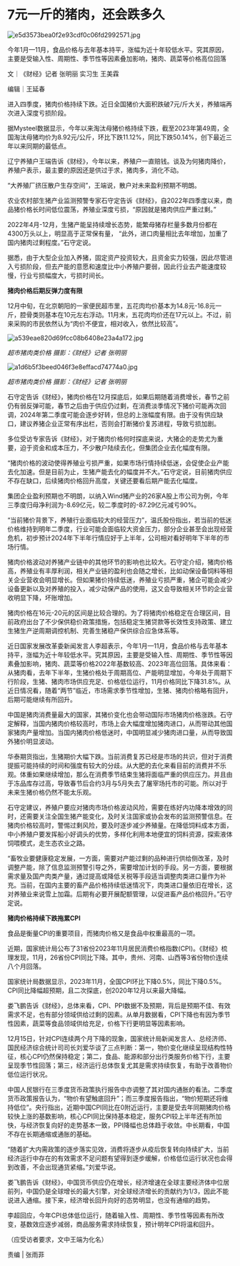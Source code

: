 # 7元一斤的猪肉，还会跌多久

![e5d3573bea0f2e93cdf0c06fd2992571.jpg](https://raw.githubusercontent.com/qqhsx/qqnews_image/main/7元一斤的猪肉，还会跌多久/e5d3573bea0f2e93cdf0c06fd2992571.jpg)

今年1月—11月，食品价格与去年基本持平，涨幅为近十年较低水平。究其原因，主要是受输入性、周期性、季节性等因素叠加影响，猪肉、蔬菜等价格高位回落

文｜《财经》记者 张明丽 实习生 王美霖

编辑｜王延春

进入四季度，猪肉价格持续下跌。近日全国猪价大面积跌破7元/斤大关，养殖端再次进入深度亏损阶段。

据Mysteel数据显示，今年以来淘汰母猪价格持续下跌，截至2023年第49周，全国淘汰母猪均价为8.92元/公斤，环比下跌11.12%，同比下跌50.14%，创下最近三年以来同期的最低点。

辽宁养殖户王端告诉《财经》，今年以来，养殖户一直赔钱。谈及为何猪肉降价，养殖户表示，最主要的原因还是供过于求，猪肉多，消化不动。

“大养殖厂挤压散户生存空间”，王端说，散户对未来盈利预期不明朗。

农业农村部生猪产业监测预警专家石守定告诉《财经》，自2022年四季度以来，商品猪价格长时间低位震荡，养殖业深度亏损，“原因就是猪肉供应严重过剩。”

2022年4月-12月，生猪产能呈持续增长态势，能繁母猪存栏量多数月份都在4300万头以上，明显高于正常保有量，
“此外，进口肉量相比去年增加，加重了国内猪肉过剩程度。”石守定说。

据悉，由于大型企业加入养猪，固定资产投资较大，且资金实力较强，因此尽管进入亏损阶段，但去产能的意愿和速度比中小养殖户要弱，因此行业去产能速度较慢，行业亏损幅度大，亏损时间长。

**猪肉价格后期反弹力度有限**

12月中旬，在北京朝阳的一家便民超市里，五花肉均价基本为14.8元-16.8元一斤，腔骨类则基本在10元左右浮动。11月末，五花肉均价还在17元以上。不过，前来采购的市民依然认为“肉价不便宜，相对收入，依然比较高”。

![a539eae820d69fcc08b6408e23a4a172.jpg](https://raw.githubusercontent.com/qqhsx/qqnews_image/main/7元一斤的猪肉，还会跌多久/a539eae820d69fcc08b6408e23a4a172.jpg)

_超市猪肉类价格 摄影：《财经》记者 张明丽_

![a1d6b5f3beed046f3e8effacd74774a0.jpg](https://raw.githubusercontent.com/qqhsx/qqnews_image/main/7元一斤的猪肉，还会跌多久/a1d6b5f3beed046f3e8effacd74774a0.jpg)

 _超市猪肉类价格 摄影：《财经》记者 张明丽_

石守定告诉《财经》，猪肉价格在12月探底后，如果后期随着消费增长，春节之前仍有弱反弹可能，春节之后由于供应仍过剩，在消费淡季情况下猪价可能再次回调，2024年第二季度可能会逐步好转，但总的上涨幅度有限。由于没有供应缺口，建议养猪企业正常有序出栏，否则会打断猪价复苏进程，导致亏损加剧。

多位受访专家告诉《财经》，对于猪肉价格何时探底来说，大猪企的走势尤为重要，迫于资金和成本压力，不少散户陆续去化，但集团企业去化幅度有限。

“猪肉价格的波动使得养殖业亏损严重，如果市场行情持续低迷，会促使企业产能去化加速。但是目前为止，生猪产能去化的幅度并不大。”石守定说，目前猪肉供应不存在缺口，后续猪肉价格回升高度，关键还要看后期产能去化幅度。

集团企业盈利预期也不明朗，以纳入Wind猪产业的26家A股上市公司为例，今年三季度归母净利润为-8.69亿元，较二季度时的-87.29亿元减亏90%。

“当前猪价背景下，养殖行业面临较大的经营压力”，温氏股份指出，若当前的低迷价格维持到明年二季度，行业可能会面临较大资金压力，部分企业甚至会出现经营危机，初步预计2024年下半年行情应好于上半年，公司相对看好明年下半年的市场行情。

猪肉价格波动对养猪产业链中的其他环节的影响也比较大。石守定介绍，猪肉价格高，养殖业有丰厚利润，相关产业链的盈利也会随之增长，比如动保设备饲料等相关企业营收会明显增长。但如果猪价持续低迷，养殖业亏损严重，猪企可能会减少设备更新以及对养殖的投入，减少动保产品的使用，这又会导致相关环节的企业营收明显下降，坏账增加。

猪肉价格在16元-20元的区间是比较合理的。为了将猪肉价格稳定在合理区间，目前政府出台了不少保供稳价政策措施，包括稳定生猪贷款等长效性支持政策、建立生猪生产逆周期调控机制、完善生猪稳产保供综合应急体系等。

近日国家发展改革委新闻发言人李超表示，今年1月—11月，食品价格与去年基本持平，涨幅为近十年较低水平。究其原因，主要是受输入性、周期性、季节性等因素叠加影响，猪肉、蔬菜等价格2022年基数较高、2023年高位回落。具体来看：从猪肉看，去年下半年，生猪价格处于周期高位、产能明显增加，今年处于周期下行阶段，生猪、猪肉市场供应充足、价格低位运行，11月价格同比下降31.8%。从近日情况看，随着“两节”临近，市场需求季节性增加，生猪、猪肉价格略有回升，后期可能继续有所回升。

中国是猪肉消费量最大的国家，其猪价变化也会带动国际市场猪肉价格涨跌。石守定解释，当国内猪肉价格较高时，市场上会大幅度增加猪肉进口，从而带动其他国家猪肉产量增加。当国内猪肉价格低迷时，中国明显减少猪肉进口量，从而导致国外猪价明显波动。

华泰期货指出，生猪期价大幅下跌。当前消费复苏已经是市场的共识，但对于消费提振可能持续的时间和强度有较大的分歧。从大肥的去化来看目前的消费并不乐观。体重如果继续增加，那么在消费季节结束生猪将面临严重的供应压力。并且由于冻品库存过高，导致春节后合约3月与5月失去了屠宰场托市的可能。所以对于未来生猪价格仍然不能太乐观。

石守定建议，养殖户要应对猪肉市场价格波动风险，需要在练好内功降本增效的同时，还需要关注全国生猪产能变化，及时关注国家或协会发布的监测预警信息。在猪肉价格较高时，警惕过剩风险，要及时逐步减少养殖量。在降低饲料成本方面，中小养殖户要发挥船小好调头的优势，多样化利用本地便宜的饲料资源，探索液体饲喂模式，走生态农业之路。

“畜牧业要健康稳定发展，一方面，需要对产能过剩的品种进行供给侧改革，及时调整产能，除了信息监测预警引导之外，需要增加计划的手段。另一方面，要根据需求量及国产肉类产量，通过提高或降低关税等手段适当调整肉类进口量作为补充。当前，在国内主要的畜产品价格持续低迷情况下，肉类进口量依旧在增长，这对养殖业来说雪上加霜。后期有必要开展配额管理，以促进畜产品价格回升。”石守定说。

**猪肉价格持续下跌拖累CPI**

食品是衡量CPI的重要项目，而猪肉价格又是食品中权重最高的一项。

近期，国家统计局公布了31省份2023年11月居民消费价格指数(CPI)。《财经》梳理发现，11月，26省份CPI同比下降。其中，贵州、河南、山西等3省份物价连续八个月回落。

国家统计局数据显示，2023年11月，全国CPI环比下降0.5%，同比下降0.5%。CPI同比降幅超预期，且二次探底，创2020年12月以来最大降幅。

娄飞鹏告诉《财经》，总体来看，CPI、PPI数据不及预期，背后是预期不佳、有效需求不足，也有部分领域供给过剩的因素。从单月数据看，CPI下降也有因为季节性因素，蔬菜等食品领域供给充足，价格下行更明显等因素影响。

12月15日，针对CPI连续两个月下降的现象，国家统计局新闻发言人、总经济师、国民经济综合统计司司长刘爱华谈了三点判断：第一，物价变化继续呈现结构性特征，核心CPI仍然保持稳定；第二，食品、能源和部分出行类服务价格下行，主要呈现季节性回落；第三，经济运行总体恢复尤其是需求持续恢复，有助于改善物价低位运行状况。

中国人民银行在三季度货币政策执行报告中亦调整了其对国内通胀的看法。二季度货币政策报告认为，“物价有望触底回升”；而三季度报告指出，“物价短期还将维持低位”。央行指出，近期中国CPI同比在0附近运行，主要是受去年同期猪肉价格较快上涨的基数影响，核心CPI同比保持基本稳定，服务CPI较上半年还有所加快，与经济恢复向好的走势基本一致，PPI降幅也总体趋于收敛。中长期看，中国不存在长期通缩或通胀的基础。

“随着扩大内需政策的逐步落实见效，消费将逐步从疫后恢复转向持续扩大，当前经济运行中存在的有效需求不足问题有望得到逐步缓解，价格低位运行状况也会得到改善，不会出现通货紧缩。”刘爱华说。

娄飞鹏告诉《财经》，中国货币供应仍在增长，经济增速在全球主要经济体中位居前列，中国仍是全球增长的最大引擎，对全球经济增长的贡献约为1/3，因此不能说进入通缩。接下来，经济增长回升向好的态势明显，也没有通缩的趋势。

李超回应，今年CPI总体低位运行，随着输入性、周期性、季节性等因素有所改变，基数效应逐步减弱，商品服务需求持续恢复，预计明年CPI将温和回升。

（应受访者要求，文中王端为化名）

责编 | 张雨菲

